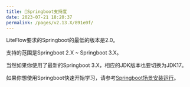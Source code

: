```yaml
---
title: 🌿Springboot支持度
date: 2023-07-21 18:20:37
permalink: /pages/v2.13.X/891e0f/
---
```


LiteFlow要求的Springboot的最低的版本是2.0。

支持的范围是Springboot 2.X ~ Springboot 3.X。

当然如果你使用了最新的Springboot 3.X，相应的JDK版本也要切换为JDK17。

如果你想使用Springboot快速开始学习，请参考[Springboot场景安装运行](/pages/v2.13.X/df6982/)。